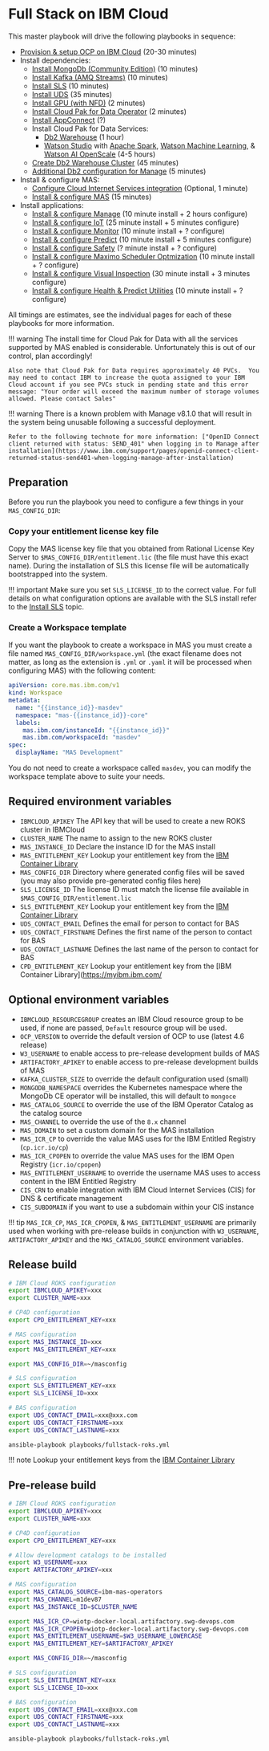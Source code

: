 # Full Stack on IBM Cloud

This master playbook will drive the following playbooks in sequence:

- [Provision & setup OCP on IBM Cloud](ocp.md#provision) (20-30 minutes)
- Install dependencies:
    - [Install MongoDb (Community Edition)](dependencies.md#install-mongodb-ce) (10 minutes)
    - [Install Kafka (AMQ Streams)](dependencies.md#install-amq-streams) (10 minutes)
    - [Install SLS](dependencies.md#install-sls) (10 minutes)
    - [Install UDS](dependencies.md#install-uds) (35 minutes)
    - [Install GPU (with NFD)](dependencies.md#install-gpu) (2 minutes)
    - [Install Cloud Pak for Data Operator](cp4d.md#install-cp4d) (2 minutes)
    - [Install AppConnect](dependencies.md#install-appconnect) (?)
    - Install Cloud Pak for Data Services:
        - [Db2 Warehouse](cp4d.md#db2-install) (1 hour)
        - [Watson Studio](cp4d.md#watson-studio-install) with [Apache Spark](cp4d.md#watson-studio-install), [Watson Machine Learning](cp4d.md#watson-studio-install), & [Watson AI OpenScale](cp4d.md#watson-studio-install) (4-5 hours)
    - [Create Db2 Warehouse Cluster](cp4d.md#install-db2) (45 minutes)
    - [Additional Db2 configuration for Manage](mas.md#manage-db2-hack) (5 minutes)
- Install & configure MAS:
    - [Configure Cloud Internet Services integration](mas.md#cloud-internet-services-integration) (Optional, 1 minute)
    - [Install & configure MAS](mas.md#install-mas) (15 minutes)
- Install applications:
    - [Install & configure Manage](mas.md#install-mas-application) (10 minute install + 2 hours configure)
    - [Install & configure IoT](mas.md#install-mas-application) (25 minute install + 5 minutes configure)
    - [Install & configure Monitor](mas.md#install-mas-application) (10 minute install + ? configure)
    - [Install & configure Predict](mas.md#install-mas-application) (10 minute install + 5 minutes configure)
    - [Install & configure Safety](mas.md#install-mas-application) (? minute install + ? configure)
    - [Install & configure Maximo Scheduler Optmization](mas.md#install-mas-application) (10 minute install + ? configure)
    - [Install & configure Visual Inspection](mas.md#install-mas-application) (30 minute install + 3 minutes configure)
    - [Install & configure Health & Predict Utilities](mas.md#install-mas-application) (10 minute install + ? configure)

All timings are estimates, see the individual pages for each of these playbooks for more information.

!!! warning
    The install time for Cloud Pak for Data with all the services supported by MAS enabled is considerable.  Unfortunately this is out of our control, plan accordingly!

    Also note that Cloud Pak for Data requires approximately 40 PVCs.  You may need to contact IBM to increase the quota assigned to your IBM Cloud account if you see PVCs stuck in pending state and this error message: "Your order will exceed the maximum number of storage volumes allowed. Please contact Sales"

!!! warning
    There is a known problem with Manage v8.1.0 that will result in the system being unusable following a successful deployment.

    Refer to the following technote for more information: ["OpenID Connect client returned with status: SEND_401" when logging in to Manage after installation](https://www.ibm.com/support/pages/openid-connect-client-returned-status-send401-when-logging-manage-after-installation)


## Preparation
Before you run the playbook you need to configure a few things in your `MAS_CONFIG_DIR`:

### Copy your entitlement license key file
Copy the MAS license key file that you obtained from Rational License Key Server to `$MAS_CONFIG_DIR/entitlement.lic` (the file must have this exact name).  During the installation of SLS this license file will be automatically bootstrapped into the system.

!!! important
    Make sure you set `SLS_LICENSE_ID` to the correct value.  For full details on what configuration options are available with the SLS install refer to the [Install SLS](dependencies.md#install-sls) topic.

### Create a Workspace template
If you want the playbook to create a workspace in MAS you must create a file named `MAS_CONFIG_DIR/workspace.yml` (the exact filename does not matter, as long as the extension is `.yml` or `.yaml` it will be processed when configuring MAS) with the following content:

```yaml
apiVersion: core.mas.ibm.com/v1
kind: Workspace
metadata:
  name: "{{instance_id}}-masdev"
  namespace: "mas-{{instance_id}}-core"
  labels:
    mas.ibm.com/instanceId: "{{instance_id}}"
    mas.ibm.com/workspaceId: "masdev"
spec:
  displayName: "MAS Development"
```

You do not need to create a workspace called `masdev`, you can modify the workspace template above to suite your needs.

## Required environment variables
- `IBMCLOUD_APIKEY` The API key that will be used to create a new ROKS cluster in IBMCloud
- `CLUSTER_NAME` The name to assign to the new ROKS cluster
- `MAS_INSTANCE_ID` Declare the instance ID for the MAS install
- `MAS_ENTITLEMENT_KEY` Lookup your entitlement key from the [IBM Container Library](https://myibm.ibm.com/products-services/containerlibrary)
- `MAS_CONFIG_DIR` Directory where generated config files will be saved (you may also provide pre-generated config files here)
- `SLS_LICENSE_ID` The license ID must match the license file available in `$MAS_CONFIG_DIR/entitlement.lic`
- `SLS_ENTITLEMENT_KEY` Lookup your entitlement key from the [IBM Container Library](https://myibm.ibm.com/products-services/containerlibrary)
- `UDS_CONTACT_EMAIL` Defines the email for person to contact for BAS
- `UDS_CONTACT_FIRSTNAME` Defines the first name of the person to contact for BAS
- `UDS_CONTACT_LASTNAME` Defines the last name of the person to contact for BAS
- `CPD_ENTITLEMENT_KEY` Lookup your entitlement key from the [IBM Container Library](https://myibm.ibm.com/


## Optional environment variables
- `IBMCLOUD_RESOURCEGROUP` creates an IBM Cloud resource group to be used, if none are passed, `Default` resource group will be used.
- `OCP_VERSION` to override the default version of OCP to use (latest 4.6 release)
- `W3_USERNAME` to enable access to pre-release development builds of MAS
- `ARTIFACTORY_APIKEY`  to enable access to pre-release development builds of MAS
- `KAFKA_CLUSTER_SIZE` to override the default configuration used (small)
- `MONGODB_NAMESPACE` overrides the Kubernetes namespace where the MongoDb CE operator will be installed, this will default to `mongoce`
- `MAS_CATALOG_SOURCE` to override the use of the IBM Operator Catalog as the catalog source
- `MAS_CHANNEL` to override the use of the `8.x` channel
- `MAS_DOMAIN` to set a custom domain for the MAS installation
- `MAS_ICR_CP` to override the value MAS uses for the IBM Entitled Registry (`cp.icr.io/cp`)
- `MAS_ICR_CPOPEN` to override the value MAS uses for the IBM Open Registry (`icr.io/cpopen`)
- `MAS_ENTITLEMENT_USERNAME` to override the username MAS uses to access content in the IBM Entitled Registry
- `CIS_CRN` to enable integration with IBM Cloud Internet Services (CIS) for DNS & certificate management
- `CIS_SUBDOMAIN` if you want to use a subdomain within your CIS instance

!!! tip
    `MAS_ICR_CP`, `MAS_ICR_CPOPEN`, & `MAS_ENTITLEMENT_USERNAME` are primarily used when working with pre-release builds in conjunction with `W3_USERNAME`, `ARTIFACTORY_APIKEY` and the `MAS_CATALOG_SOURCE` environment variables.

## Release build

```bash
# IBM Cloud ROKS configuration
export IBMCLOUD_APIKEY=xxx
export CLUSTER_NAME=xxx

# CP4D configuration
export CPD_ENTITLEMENT_KEY=xxx

# MAS configuration
export MAS_INSTANCE_ID=xxx
export MAS_ENTITLEMENT_KEY=xxx

export MAS_CONFIG_DIR=~/masconfig

# SLS configuration
export SLS_ENTITLEMENT_KEY=xxx
export SLS_LICENSE_ID=xxx

# BAS configuration
export UDS_CONTACT_EMAIL=xxx@xxx.com
export UDS_CONTACT_FIRSTNAME=xxx
export UDS_CONTACT_LASTNAME=xxx

ansible-playbook playbooks/fullstack-roks.yml
```

!!! note
    Lookup your entitlement keys from the [IBM Container Library](https://myibm.ibm.com/products-services/containerlibrary)


## Pre-release build

```bash
# IBM Cloud ROKS configuration
export IBMCLOUD_APIKEY=xxx
export CLUSTER_NAME=xxx

# CP4D configuration
export CPD_ENTITLEMENT_KEY=xxx

# Allow development catalogs to be installed
export W3_USERNAME=xxx
export ARTIFACTORY_APIKEY=xxx

# MAS configuration
export MAS_CATALOG_SOURCE=ibm-mas-operators
export MAS_CHANNEL=m1dev87
export MAS_INSTANCE_ID=$CLUSTER_NAME

export MAS_ICR_CP=wiotp-docker-local.artifactory.swg-devops.com
export MAS_ICR_CPOPEN=wiotp-docker-local.artifactory.swg-devops.com
export MAS_ENTITLEMENT_USERNAME=$W3_USERNAME_LOWERCASE
export MAS_ENTITLEMENT_KEY=$ARTIFACTORY_APIKEY

export MAS_CONFIG_DIR=~/masconfig

# SLS configuration
export SLS_ENTITLEMENT_KEY=xxx
export SLS_LICENSE_ID=xxx

# BAS configuration
export UDS_CONTACT_EMAIL=xxx@xxx.com
export UDS_CONTACT_FIRSTNAME=xxx
export UDS_CONTACT_LASTNAME=xxx

ansible-playbook playbooks/fullstack-roks.yml
```
